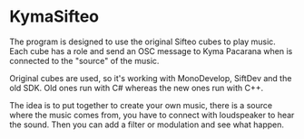KymaSifteo
==========

The program is designed to use the original Sifteo cubes to play music. 
Each cube has a role and send an OSC message to Kyma Pacarana when is connected to the "source" of the music.

Original cubes are used, so it's working with MonoDevelop, SiftDev and the old SDK. Old ones run with C# whereas the new ones run with C++.

The idea is to put together to create your own music, there is a source where the music comes from, you have to connect with loudspeaker to hear the sound. Then you can add a filter or modulation and see what happen.
